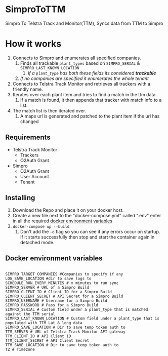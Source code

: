 # SimproToTTM
 Simpro To Telstra Track and Monitor(TTM), Syncs data from TTM to Simpro

# How it works
 1. Connects to Simpro and enumerates all specified companies.
    1. Finds all trackable `plant_types` based on `SIMPRO_SERIAL` & `SIMPRO_LAST_KNOWN_LOCATION`
        1. _If a `plant_type` has both these fields its considered **trackable**_
    1. _If no companies are specified it enumerates the whole tenant_
 2. Connects to Telstra Track Monitor and retrieves all trackers with a friendly name.
 3. Iterates over each plant item and tries to find a match in the ttm data. 
    1. If a match is found, it then appends that tracker with match info to a list.
 4. The match list is then iterated over.
    1. A maps url is generated and patched to the plant item if the url has changed

## Requirements
 - Telstra Track Monitor
    - Trackers
    - O2Auth Grant
 - Simpro
    - O2Auth Grant
    - User Account
    - Tenant

## Installing
1. Download the Repo and place it on your docker host.
1. Create a new file next to the "docker-compose.yml" called ".env" enter in all the required [docker environment variables](#docker-environment-variables)
1. `docker-compose up --build`
   1. Don't add the `-d` flag so you can see if any errors occur on startup.\
   If it starts successfully then stop and start the container again in detached mode.

## Docker environment variables
~~~

SIMPRO_TARGET_COMPANIES #Companies to specify if any
LOG_SAVE_LOCATION #dir to save logs to
SCHEDULE_RUN_EVERY_MINUTES # x minutes to run sync
SIMPRO_SERVER # URL of a Simpro Build
SIMPRO_CLIENT_ID # Client ID for a Simpro Build
SIMPRO_CLIENT_SECRET # API Secret for a Simpro Build
SIMPRO_USERNAME # Username for a Simpro Build
SIMPRO_PASSWORD # Pass for a Simpro Build
SIMPRO_SERIAL # Custom field under a plant_type that is matched against the TTM serial
SIMPRO_LAST_KNOWN_LOCATION # Custom field under a plant_type that is populated with TTM Lat & long data
SIMPRO_SAVE_LOCATION # Dir to save temp token auth to
TTM_SERVER # URL of Telstra Track Monitor API gateway
TTM_CLIENT_ID # API Client ID 
TTM_CLIENT_SECRET # API Client Secret
TTM_SAVE_LOCATION # Dir to save temp token auth to
TZ # Timezone

~~~